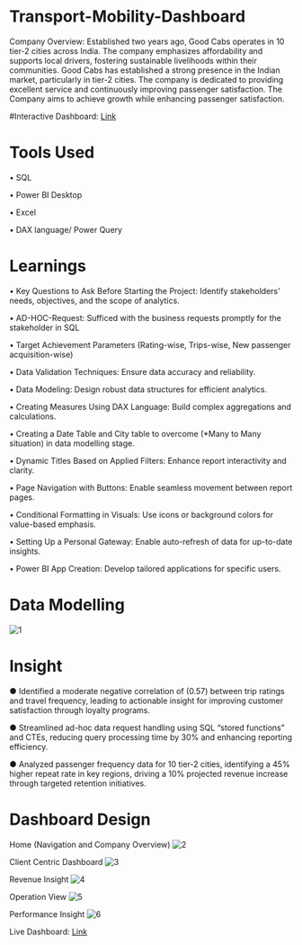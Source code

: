 # Transport-Mobility-Dashboard
Company Overview: Established two years ago, Good Cabs operates in 10 tier-2 cities across India. The company emphasizes affordability and supports local drivers, fostering sustainable livelihoods within their communities. Good Cabs has established a strong presence in the Indian market, particularly in tier-2 cities. The company is dedicated to providing excellent service and continuously improving passenger satisfaction. The Company aims to achieve growth while enhancing passenger satisfaction.

#Interactive Dashboard: [Link](https://app.powerbi.com/view?r=eyJrIjoiMDRjNDc1NzYtNmU5ZS00MDNmLTk0NDgtODBiZWFkNDhmMzdhIiwidCI6ImM2ZTU0OWIzLTVmNDUtNDAzMi1hYWU5LWQ0MjQ0ZGM1YjJjNCJ9)

# Tools Used
• SQL

• Power BI Desktop

• Excel

• DAX language/ Power Query

# Learnings
• Key Questions to Ask Before Starting the Project: Identify stakeholders' needs, objectives, and the scope of analytics.

• AD-HOC-Request: Sufficed with the business requests promptly for the stakeholder in SQL

• Target Achievement Parameters (Rating-wise, Trips-wise, New passenger acquisition-wise)

• Data Validation Techniques: Ensure data accuracy and reliability.

• Data Modeling: Design robust data structures for efficient analytics.

• Creating Measures Using DAX Language: Build complex aggregations and calculations.

• Creating a Date Table and City table to overcome (*Many to Many situation) in data modelling stage.

• Dynamic Titles Based on Applied Filters: Enhance report interactivity and clarity.

• Page Navigation with Buttons: Enable seamless movement between report pages.

• Conditional Formatting in Visuals: Use icons or background colors for value-based emphasis.

• Setting Up a Personal Gateway: Enable auto-refresh of data for up-to-date insights.

• Power BI App Creation: Develop tailored applications for specific users.

# Data Modelling
![1](https://github.com/user-attachments/assets/8da327e7-655c-4e76-ba45-01ad335d1325)

# Insight
●	Identified a moderate negative correlation of (0.57) between trip ratings and travel frequency, leading to actionable insight for improving customer satisfaction through loyalty programs.

●	Streamlined ad-hoc data request handling using SQL “stored functions” and CTEs, reducing query processing time by 30% and enhancing reporting efficiency.

●	Analyzed passenger frequency data for 10 tier-2 cities, identifying a 45% higher repeat rate in key regions, driving a 10% projected revenue increase through targeted retention initiatives.



# Dashboard Design
Home (Navigation and Company Overview)
![2](https://github.com/user-attachments/assets/58ccf42a-38a3-49d7-8edd-359afd358861)


Client Centric Dashboard
![3](https://github.com/user-attachments/assets/e52c2cee-d719-4cb3-b286-0b594ef7f542)


Revenue Insight
![4](https://github.com/user-attachments/assets/74322f8e-4e82-4673-92ad-ed3449083d02)


Operation View
![5](https://github.com/user-attachments/assets/59a3ae49-a78e-4cab-a7ed-4702d26cfc73)


Performance Insight
![6](https://github.com/user-attachments/assets/625f2a94-e850-41f7-a0dd-f57d77f039a2)


Live Dashboard: [Link](https://app.powerbi.com/view?r=eyJrIjoiMDRjNDc1NzYtNmU5ZS00MDNmLTk0NDgtODBiZWFkNDhmMzdhIiwidCI6ImM2ZTU0OWIzLTVmNDUtNDAzMi1hYWU5LWQ0MjQ0ZGM1YjJjNCJ9)
